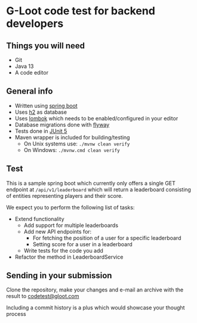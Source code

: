 # G-Loot code test for backend developers

## Things you will need
* Git
* Java 13
* A code editor

## General info
* Written using [spring boot](https://spring.io/projects/spring-boot)
* Uses [h2](http://www.h2database.com) as database
* Uses [lombok](https://projectlombok.org) which needs to be enabled/configured in your editor
* Database migrations done with [flyway](https://flywaydb.org)
* Tests done in [JUnit 5](https://junit.org/junit5/)
* Maven wrapper is included for building/testing
  * On Unix systems use:
  `./mvnw clean verify`
  * On Windows:
  `./mvnw.cmd clean verify`

## Test
This is a sample spring boot which currently only offers a single GET endpoint at `/api/v1/leaderboard`
which will return a leaderboard consisting of entities representing players and their score.

We expect you to perform the following list of tasks:
* Extend functionality
    * Add support for multiple leaderboards
    * Add new API endpoints for:
        * For fetching the position of a user for a specific leaderboard
        * Setting score for a user in a leaderboard
    * Write tests for the code you add
* Refactor the method in LeaderboardService

## Sending in your submission
Clone the repository, make your changes and e-mail an archive with the result to [codetest@gloot.com](mailto:codetest@gloot.com?subject=Spring%20Boot%20Code%20Test)

Including a commit history is a plus which would showcase your thought process
